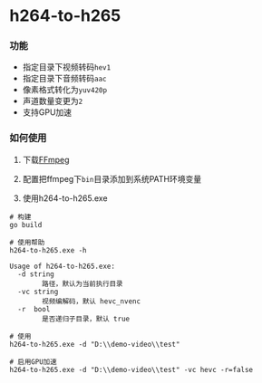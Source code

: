 # h264-to-h265

### 功能

- 指定目录下视频转码`hev1`
- 指定目录下音频转码`aac`
- 像素格式转化为`yuv420p`
- 声道数量变更为`2`
- 支持GPU加速

### 如何使用

1. 下载[FFmpeg](https://www.gyan.dev/ffmpeg/builds/)

2. 配置把ffmpeg下`bin`目录添加到系统PATH环境变量

3. 使用h264-to-h265.exe

```
# 构建
go build

# 使用帮助
h264-to-h265.exe -h

Usage of h264-to-h265.exe:
  -d string
        路径，默认为当前执行目录
  -vc string
        视频编解码，默认 hevc_nvenc
  -r  bool
        是否递归子目录，默认 true

# 使用
h264-to-h265.exe -d "D:\\demo-video\\test"

# 启用GPU加速
h264-to-h265.exe -d "D:\\demo-video\\test" -vc hevc -r=false
```